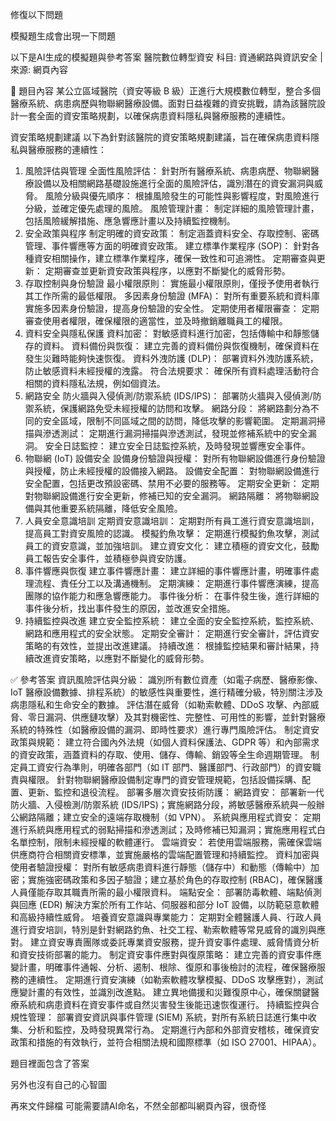 修復以下問題

模擬題生成會出現一下問題

以下是AI生成的模擬題與參考答案
醫院數位轉型資安
科目: 資通網路與資訊安全 | 來源: 網頁內容
 
🎯 題目內容
某公立區域醫院（資安等級 B 級）正進行大規模數位轉型，整合多個醫療系統、病患病歷與物聯網醫療設備。面對日益複雜的資安挑戰，請為該醫院設計一套全面的資安策略規劃，以確保病患資料隱私與醫療服務的連續性。

資安策略規劃建議
以下為針對該醫院的資安策略規劃建議，旨在確保病患資料隱私與醫療服務的連續性：

1. 風險評估與管理
全面性風險評估： 針對所有醫療系統、病患病歷、物聯網醫療設備以及相關網路基礎設施進行全面的風險評估，識別潛在的資安漏洞與威脅。
風險分級與優先順序： 根據風險發生的可能性與影響程度，對風險進行分級，並確定優先處理的風險。
風險管理計畫： 制定詳細的風險管理計畫，包括風險緩解措施、應急響應計畫以及持續監控機制。
2. 安全政策與程序
制定明確的資安政策： 制定涵蓋資料安全、存取控制、密碼管理、事件響應等方面的明確資安政策。
建立標準作業程序 (SOP)： 針對各種資安相關操作，建立標準作業程序，確保一致性和可追溯性。
定期審查與更新： 定期審查並更新資安政策與程序，以應對不斷變化的威脅形勢。
3. 存取控制與身份驗證
最小權限原則： 實施最小權限原則，僅授予使用者執行其工作所需的最低權限。
多因素身份驗證 (MFA)： 對所有重要系統和資料庫實施多因素身份驗證，提高身份驗證的安全性。
定期使用者權限審查： 定期審查使用者權限，確保權限的適當性，並及時撤銷離職員工的權限。
4. 資料安全與隱私保護
資料加密： 對敏感資料進行加密，包括傳輸中和靜態儲存的資料。
資料備份與恢復： 建立完善的資料備份與恢復機制，確保資料在發生災難時能夠快速恢復。
資料外洩防護 (DLP)： 部署資料外洩防護系統，防止敏感資料未經授權的洩露。
符合法規要求： 確保所有資料處理活動符合相關的資料隱私法規，例如個資法。
5. 網路安全
防火牆與入侵偵測/防禦系統 (IDS/IPS)： 部署防火牆與入侵偵測/防禦系統，保護網路免受未經授權的訪問和攻擊。
網路分段： 將網路劃分為不同的安全區域，限制不同區域之間的訪問，降低攻擊的影響範圍。
定期漏洞掃描與滲透測試： 定期進行漏洞掃描與滲透測試，發現並修補系統中的安全漏洞。
安全日誌監控： 建立安全日誌監控系統，及時發現並響應安全事件。
6. 物聯網 (IoT) 設備安全
設備身份驗證與授權： 對所有物聯網設備進行身份驗證與授權，防止未經授權的設備接入網路。
設備安全配置： 對物聯網設備進行安全配置，包括更改預設密碼、禁用不必要的服務等。
定期安全更新： 定期對物聯網設備進行安全更新，修補已知的安全漏洞。
網路隔離： 將物聯網設備與其他重要系統隔離，降低安全風險。
7. 人員安全意識培訓
定期資安意識培訓： 定期對所有員工進行資安意識培訓，提高員工對資安風險的認識。
模擬釣魚攻擊： 定期進行模擬釣魚攻擊，測試員工的資安意識，並加強培訓。
建立資安文化： 建立積極的資安文化，鼓勵員工報告安全事件，並積極參與資安防護。
8. 事件響應與恢復
建立事件響應計畫： 建立詳細的事件響應計畫，明確事件處理流程、責任分工以及溝通機制。
定期演練： 定期進行事件響應演練，提高團隊的協作能力和應急響應能力。
事件後分析： 在事件發生後，進行詳細的事件後分析，找出事件發生的原因，並改進安全措施。
9. 持續監控與改進
建立安全監控系統： 建立全面的安全監控系統，監控系統、網路和應用程式的安全狀態。
定期安全審計： 定期進行安全審計，評估資安策略的有效性，並提出改進建議。
持續改進： 根據監控結果和審計結果，持續改進資安策略，以應對不斷變化的威脅形勢。

✅ 參考答案
資訊風險評估與分級：
識別所有數位資產（如電子病歷、醫療影像、IoT 醫療設備數據、排程系統）的敏感性與重要性，進行精確分級，特別關注涉及病患隱私和生命安全的數據。
評估潛在威脅（如勒索軟體、DDoS 攻擊、內部威脅、零日漏洞、供應鏈攻擊）及其對機密性、完整性、可用性的影響，並針對醫療系統的特殊性（如醫療設備的漏洞、即時性要求）進行專門風險評估。
制定資安政策與規範：
建立符合國內外法規（如個人資料保護法、GDPR 等）和內部需求的資安政策，涵蓋資料的存取、使用、儲存、傳輸、銷毀等全生命週期管理。
制定員工資安行為準則，明確各部門（如 IT 部門、醫護部門、行政部門）的資安職責與權限。
針對物聯網醫療設備制定專門的資安管理規範，包括設備採購、配置、更新、監控和退役流程。
部署多層次資安技術防護：
網路資安： 部署新一代防火牆、入侵檢測/防禦系統 (IDS/IPS)；實施網路分段，將敏感醫療系統與一般辦公網路隔離；建立安全的遠端存取機制（如 VPN）。
系統與應用程式資安： 定期進行系統與應用程式的弱點掃描和滲透測試；及時修補已知漏洞；實施應用程式白名單控制，限制未經授權的軟體運行。
雲端資安： 若使用雲端服務，需確保雲端供應商符合相關資安標準，並實施嚴格的雲端配置管理和持續監控。
資料加密與使用者驗證授權： 對所有敏感病患資料進行靜態（儲存中）和動態（傳輸中）加密；實施強密碼政策和多因子驗證；建立基於角色的存取控制 (RBAC)，確保醫護人員僅能存取其職責所需的最小權限資料。
端點安全： 部署防毒軟體、端點偵測與回應 (EDR) 解決方案於所有工作站、伺服器和部分 IoT 設備，以防範惡意軟體和高級持續性威脅。
培養資安意識與專業能力：
定期對全體醫護人員、行政人員進行資安培訓，特別是針對網路釣魚、社交工程、勒索軟體等常見威脅的識別與應對。
建立資安專責團隊或委託專業資安服務，提升資安事件處理、威脅情資分析和資安技術部署的能力。
制定資安事件應對與復原策略：
建立完善的資安事件應變計畫，明確事件通報、分析、遏制、根除、復原和事後檢討的流程，確保醫療服務的連續性。
定期進行資安演練（如勒索軟體攻擊模擬、DDoS 攻擊應對），測試應變計畫的有效性，並識別改進點。
建立異地備援和災難復原中心，確保關鍵醫療系統和病患資料在資安事件或自然災害發生後能迅速恢復運行。
持續監控與合規性管理：
部署資安資訊與事件管理 (SIEM) 系統，對所有系統日誌進行集中收集、分析和監控，及時發現異常行為。
定期進行內部和外部資安稽核，確保資安政策和措施的有效執行，並符合相關法規和國際標準（如 ISO 27001、HIPAA）。

題目裡面包含了答案

另外也沒有自己的心智圖


再來文件歸檔
可能需要請AI命名，不然全部都叫網頁內容，很奇怪
